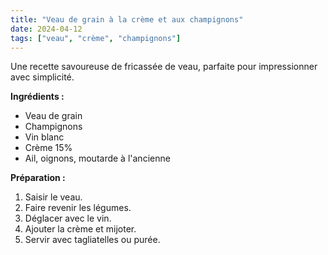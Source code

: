 ```yaml
---
title: "Veau de grain à la crème et aux champignons"
date: 2024-04-12
tags: ["veau", "crème", "champignons"]
---
```


  Une recette savoureuse de fricassée de veau, parfaite pour
  impressionner avec simplicité.

  **Ingrédients :**
  - Veau de grain
  - Champignons
  - Vin blanc
  - Crème 15%
  - Ail, oignons, moutarde à l'ancienne

  **Préparation :**
  1. Saisir le veau.
  2. Faire revenir les légumes.
  3. Déglacer avec le vin.
  4. Ajouter la crème et mijoter.
  5. Servir avec tagliatelles ou purée.
